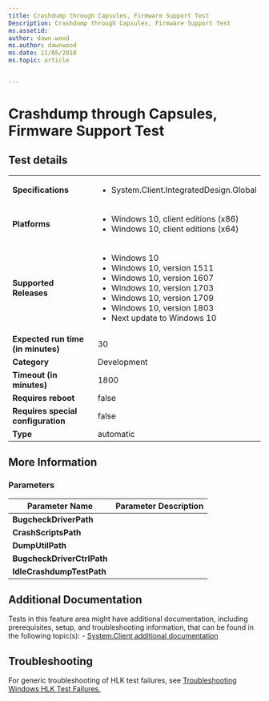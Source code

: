 ```yaml
---
title: Crashdump through Capsules, Firmware Support Test
Description: Crashdump through Capsules, Firmware Support Test
ms.assetid: 
author: dawn.wood
ms.author: dawnwood
ms.date: 11/05/2018
ms.topic: article


---
```


# Crashdump through Capsules, Firmware Support Test



## Test details

|||
|---|---|
| **Specifications**  | <ul><li>System.Client.IntegratedDesign.Global</li></ul> |  
| **Platforms**   | <ul><li>Windows 10, client editions (x86)</li><li>Windows 10, client editions (x64)</li></ul> |
| **Supported Releases** | <ul><li>Windows 10</li><li>Windows 10, version 1511</li><li>Windows 10, version 1607</li><li>Windows 10, version 1703</li><li>Windows 10, version 1709</li><li>Windows 10, version 1803</li><li>Next update to Windows 10</li></ul> |
|**Expected run time (in minutes)**| 30 |
|**Category**| Development |
|**Timeout (in minutes)**| 1800 |
|**Requires reboot**| false |
|**Requires special configuration**| false |
|**Type**| automatic |

## More Information
### Parameters

| Parameter Name | Parameter Description |
| --- | --- |
| **BugcheckDriverPath** |  |
| **CrashScriptsPath** |  |
| **DumpUtilPath** |  |
| **BugcheckDriverCtrlPath** |  |
| **IdleCrashdumpTestPath** |  |


## Additional Documentation
Tests in this feature area might have additional documentation, including prerequisites, setup, and troubleshooting information, that can be found in the following topic(s): - [System.Client additional documentation](system-client-additional-documentation.md)



## Troubleshooting
For generic troubleshooting of HLK test failures, see [Troubleshooting Windows HLK Test Failures.](../user/troubleshooting-windows-hlk-test-failures.md)